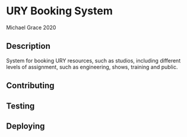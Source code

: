# URY Booking System

Michael Grace 2020

## Description

System for booking URY resources, such as studios, including different levels of assignment, such as engineering, shows, training and public.

## Contributing

## Testing

## Deploying